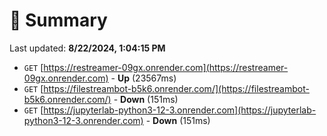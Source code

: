 # 📖 Summary
Last updated: **8/22/2024, 1:04:15 PM**

- `GET` [https://restreamer-09gx.onrender.com](https://restreamer-09gx.onrender.com) - **Up** (23567ms)
- `GET` [https://filestreambot-b5k6.onrender.com/](https://filestreambot-b5k6.onrender.com/) - **Down** (151ms)
- `GET` [https://jupyterlab-python3-12-3.onrender.com](https://jupyterlab-python3-12-3.onrender.com) - **Down** (151ms)
